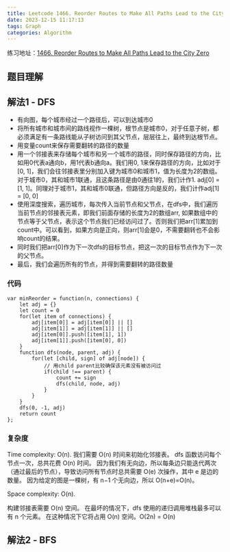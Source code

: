 ```yaml
---
title: Leetcode 1466. Reorder Routes to Make All Paths Lead to the City Zero
date: 2023-12-15 11:17:13
tags: Graph
categories: Algorithm
---
```

练习地址：[1466. Reorder Routes to Make All Paths Lead to the City Zero](https://leetcode.com/problems/reorder-routes-to-make-all-paths-lead-to-the-city-zero/)

## 题目理解

## 解法1 - DFS
- 有向图，每个城市经过一个路径后，可以到达城市0
- 将所有城市和城市间的路线视作一棵树，根节点是城市0，对于任意子树，都必须满足有一条路线能从子树访问到其父节点，层层往上，最终到达根节点。
- 用变量count来保存需要翻转的路径的数量
- 用一个邻接表来存储每个城市和另一个城市的路径，同时保存路径的方向，比如用0代表a通向b，用1代表b通向a。我们用0, 1来保存路径的方向，比如对于[0, 1]，我们会往邻接表里分别加入键为城市0和城市1，值为长度为2的数组。对于城市0，其和城市1联通，且这条路径是由0通往1的，我们计作1. adj[0] = [1, 1]。同理对于城市1，其和城市0联通，但路径方向是反的，我们计作adj[1] = [0, 0]
- 使用深度搜索，遍历城市，每次传入当前节点和父节点，在dfs中，我们遍历当前节点的邻接表元素，即我们前面存储的长度为2的数组arr, 如果数组中的节点等于父节点，表示这个节点我们已经访问过了。否则我们把arr[1]累加到count中。可以看到，如果方向是正向，则arr[1]会是0，不需要翻转也不会影响count的结果。
- 同时我们把arr[0]作为下一次dfs的目标节点，把这一次的目标节点作为下一次的父节点。
- 最后，我们会遍历所有的节点，并得到需要翻转的路径数量
### 代码
```
var minReorder = function(n, connections) {
    let adj = {}
    let count = 0
    for(let item of connections) {
        adj[item[0]] = adj[item[0]] || []
        adj[item[1]] = adj[item[1]] || []
        adj[item[0]].push([item[1], 1])
        adj[item[1]].push([item[0], 0])
    }
    function dfs(node, parent, adj) {
        for(let [child, sign] of adj[node]) {
            // 用child parent比较确保该元素没有被访问过
            if(child !== parent) {
                count += sign
                dfs(child, node, adj)
            }
        }
    }
    dfs(0, -1, adj)
    return count
};
```
### 复杂度
Time complexity: O(n).
我们需要 O(n) 时间来初始化邻接表。
dfs 函数访问每个节点一次，总共花费 O(n) 时间。 因为我们有无向边，所以每条边只能迭代两次（通过最后的节点），导致访问所有节点时总共需要 O(e) 次操作，其中 e 是边的数量。 因为给定的图是一棵树，有 n−1 个无向边，所以 O(n+e)=O(n)。

Space complexity: O(n).

构建邻接表需要 O(n) 空间。
在最坏的情况下，dfs 使用的递归调用堆栈最多可以有 n 个元素。 在这种情况下它将占用 O(n) 空间。O(2n) = O(n)
## 解法2 - BFS